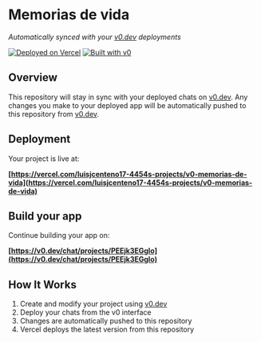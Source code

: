 # Memorias de vida

*Automatically synced with your [v0.dev](https://v0.dev) deployments*

[![Deployed on Vercel](https://img.shields.io/badge/Deployed%20on-Vercel-black?style=for-the-badge&logo=vercel)](https://vercel.com/luisjcenteno17-4454s-projects/v0-memorias-de-vida)
[![Built with v0](https://img.shields.io/badge/Built%20with-v0.dev-black?style=for-the-badge)](https://v0.dev/chat/projects/PEEjk3EGgIo)

## Overview

This repository will stay in sync with your deployed chats on [v0.dev](https://v0.dev).
Any changes you make to your deployed app will be automatically pushed to this repository from [v0.dev](https://v0.dev).

## Deployment

Your project is live at:

**[https://vercel.com/luisjcenteno17-4454s-projects/v0-memorias-de-vida](https://vercel.com/luisjcenteno17-4454s-projects/v0-memorias-de-vida)**

## Build your app

Continue building your app on:

**[https://v0.dev/chat/projects/PEEjk3EGgIo](https://v0.dev/chat/projects/PEEjk3EGgIo)**

## How It Works

1. Create and modify your project using [v0.dev](https://v0.dev)
2. Deploy your chats from the v0 interface
3. Changes are automatically pushed to this repository
4. Vercel deploys the latest version from this repository